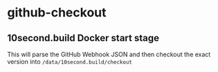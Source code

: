# github-checkout

10second.build Docker start stage
---------------------------------

This will parse the GitHub Webhook JSON and then checkout the exact version into `/data/10second.build/checkout`
